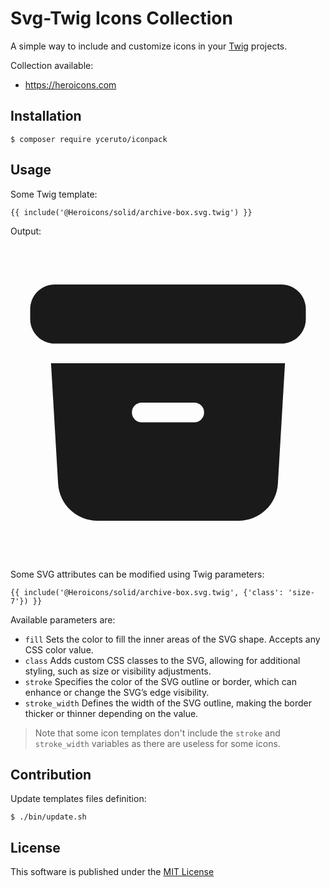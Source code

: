 # Svg-Twig Icons Collection

A simple way to include and customize icons in your [Twig](https://twig.symfony.com) projects.

Collection available:
 * https://heroicons.com

## Installation

```console
$ composer require yceruto/iconpack
```

## Usage

Some Twig template:

```twig
{{ include('@Heroicons/solid/archive-box.svg.twig') }}
```
Output:

<svg xmlns="http://www.w3.org/2000/svg" viewbox="0 0 24 24" fill="currentColor" aria-hidden="true" data-slot="icon">
  <path d="M3.375 3C2.339 3 1.5 3.84 1.5 4.875v.75c0 1.036.84 1.875 1.875 1.875h17.25c1.035 0 1.875-.84 1.875-1.875v-.75C22.5 3.839 21.66 3 20.625 3H3.375Z"></path>
  <path fill-rule="evenodd" d="m3.087 9 .54 9.176A3 3 0 0 0 6.62 21h10.757a3 3 0 0 0 2.995-2.824L20.913 9H3.087Zm6.163 3.75A.75.75 0 0 1 10 12h4a.75.75 0 0 1 0 1.5h-4a.75.75 0 0 1-.75-.75Z" clip-rule="evenodd"></path>
</svg>

Some SVG attributes can be modified using Twig parameters: 

```twig
{{ include('@Heroicons/solid/archive-box.svg.twig', {'class': 'size-7'}) }}
```

Available parameters are:

 * `fill` Sets the color to fill the inner areas of the SVG shape. Accepts any CSS color value.
 * `class` Adds custom CSS classes to the SVG, allowing for additional styling, such as size or visibility adjustments.
 * `stroke` Specifies the color of the SVG outline or border, which can enhance or change the SVG’s edge visibility.
 * `stroke_width` Defines the width of the SVG outline, making the border thicker or thinner depending on the value.

> Note that some icon templates don't include the `stroke` and `stroke_width` variables 
> as there are useless for some icons.

## Contribution

Update templates files definition:

```shell
$ ./bin/update.sh
```

## License

This software is published under the [MIT License](LICENSE)
